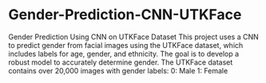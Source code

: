 # Gender-Prediction-CNN-UTKFace
Gender Prediction Using CNN on UTKFace Dataset  This project uses a CNN to predict gender from facial images using the UTKFace dataset, which includes labels for age, gender, and ethnicity. The goal is to develop a robust model to accurately determine gender. The UTKFace dataset contains over 20,000 images with gender labels:  0: Male 1: Female
